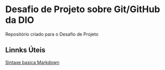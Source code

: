 # Desafio de Projeto sobre Git/GitHub da DIO
Repositório criado para o Desafio de Projeto

## Linnks Úteis
[Sintaxe basica Markdown](https://www.markdownguide.org/)
